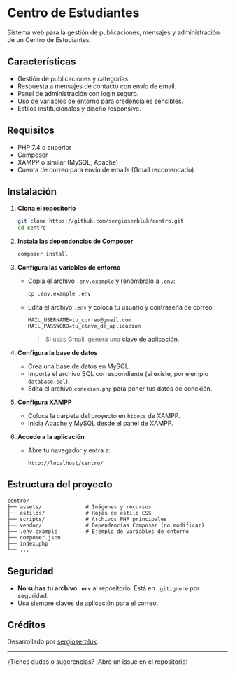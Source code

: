 # Centro de Estudiantes

Sistema web para la gestión de publicaciones, mensajes y administración de un Centro de Estudiantes.

## Características

- Gestión de publicaciones y categorías.
- Respuesta a mensajes de contacto con envío de email.
- Panel de administración con login seguro.
- Uso de variables de entorno para credenciales sensibles.
- Estilos institucionales y diseño responsive.

## Requisitos

- PHP 7.4 o superior
- Composer
- XAMPP o similar (MySQL, Apache)
- Cuenta de correo para envío de emails (Gmail recomendado)

## Instalación

1. **Clona el repositorio**

   ```sh
   git clone https://github.com/sergioserbluk/centro.git
   cd centro
   ```

2. **Instala las dependencias de Composer**

   ```sh
   composer install
   ```

3. **Configura las variables de entorno**

   - Copia el archivo `.env.example` y renómbralo a `.env`:

     ```sh
     cp .env.example .env
     ```

   - Edita el archivo `.env` y coloca tu usuario y contraseña de correo:

     ```
     MAIL_USERNAME=tu_correo@gmail.com
     MAIL_PASSWORD=tu_clave_de_aplicacion
     ```

     > Si usas Gmail, genera una [clave de aplicación](https://myaccount.google.com/apppasswords).

4. **Configura la base de datos**

   - Crea una base de datos en MySQL.
   - Importa el archivo SQL correspondiente (si existe, por ejemplo `database.sql`).
   - Edita el archivo `conexion.php` para poner tus datos de conexión.

5. **Configura XAMPP**

   - Coloca la carpeta del proyecto en `htdocs` de XAMPP.
   - Inicia Apache y MySQL desde el panel de XAMPP.

6. **Accede a la aplicación**

   - Abre tu navegador y entra a:  
     ```
     http://localhost/centro/
     ```

## Estructura del proyecto

```
centro/
├── assets/              # Imágenes y recursos
├── estilos/             # Hojas de estilo CSS
├── scripts/             # Archivos PHP principales
├── vendor/              # Dependencias Composer (no modificar)
├── .env.example         # Ejemplo de variables de entorno
├── composer.json
├── index.php
└── ...
```

## Seguridad

- **No subas tu archivo `.env`** al repositorio. Está en `.gitignore` por seguridad.
- Usa siempre claves de aplicación para el correo.

## Créditos

Desarrollado por [sergioserbluk](https://github.com/sergioserbluk).

---

¿Tienes dudas o sugerencias? ¡Abre un issue en el repositorio!
